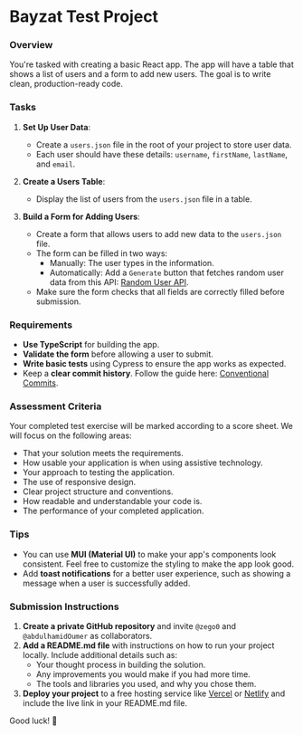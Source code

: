 # Bayzat Test Project

### Overview
You're tasked with creating a basic React app. The app will have a table that shows a list of users and a form to add new users. The goal is to write clean, production-ready code.

### Tasks
1. **Set Up User Data**: 
   - Create a `users.json` file in the root of your project to store user data.
   - Each user should have these details: `username`, `firstName`, `lastName`, and `email`.

2. **Create a Users Table**:
   - Display the list of users from the `users.json` file in a table.

3. **Build a Form for Adding Users**:
   - Create a form that allows users to add new data to the `users.json` file.
   - The form can be filled in two ways:
     - Manually: The user types in the information.
     - Automatically: Add a `Generate` button that fetches random user data from this API: [Random User API](https://random-data-api.com/api/v2/users).
   - Make sure the form checks that all fields are correctly filled before submission.

### Requirements
- **Use TypeScript** for building the app.
- **Validate the form** before allowing a user to submit.
- **Write basic tests** using Cypress to ensure the app works as expected.
- Keep a **clear commit history**. Follow the guide here: [Conventional Commits](https://www.conventionalcommits.org/en/v1.0.0/).

### Assessment Criteria
Your completed test exercise will be marked according to a score sheet. We will focus on the following areas:
- That your solution meets the requirements.
- How usable your application is when using assistive technology.
- Your approach to testing the application.
- The use of responsive design.
- Clear project structure and conventions.
- How readable and understandable your code is.
- The performance of your completed application.

### Tips
- You can use **MUI (Material UI)** to make your app's components look consistent. Feel free to customize the styling to make the app look good.
- Add **toast notifications** for a better user experience, such as showing a message when a user is successfully added.

### Submission Instructions
1. **Create a private GitHub repository** and invite `@zego0` and `@abdulhamidOumer` as collaborators.
2. **Add a README.md file** with instructions on how to run your project locally. Include additional details such as:
   - Your thought process in building the solution.
   - Any improvements you would make if you had more time.
   - The tools and libraries you used, and why you chose them.
3. **Deploy your project** to a free hosting service like [Vercel](https://vercel.com) or [Netlify](https://www.netlify.com) and include the live link in your README.md file.

Good luck! 🙏
